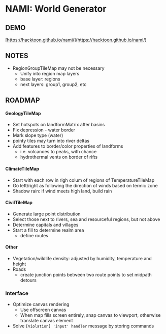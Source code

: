 # NAMI: World Generator

## DEMO

[https://hacktoon.github.io/nami/](https://hacktoon.github.io/nami/)

## NOTES
- RegionGroupTileMap may not be necessary
  - Unify into region map layers
  - base layer: regions
  - next layers: group1, group2, etc

## ROADMAP
#### GeologyTileMap
- Set hotspots on landformMatrix after basins
- Fix depression - water border
- Mark slope type (water)
- pointy tiles may turn into river deltas
- Add features to border/color properties of landforms
  - i.e. volcanoes to peaks, with chance
  - hydrothermal vents on border of rifts


#### ClimateTileMap
- Start with each row in righ colum of regions of TemperatureTileMap
- Go left/right as following the direction of winds based on termic zone
- Shadow rain: if wind meets high land, build rain

#### CivilTileMap
- Generate large point distribution
- Select those next to rivers, sea and resourceful regions, but not above
- Determine capitals and villages
- Start a fill to determine realm area
  - define routes

#### Other
- Vegetation/wildlife density: adjusted by humidity, temperature and height
- Roads
  - create junction points between two route points to set midpath detours

### Interface
- Optimize canvas rendering
  - Use offscreen canvas
  - When map fills screen entirely, snap canvas to viewport,
    otherwise translate canvas element
- Solve `[Violation] 'input' handler` message by storing commands
